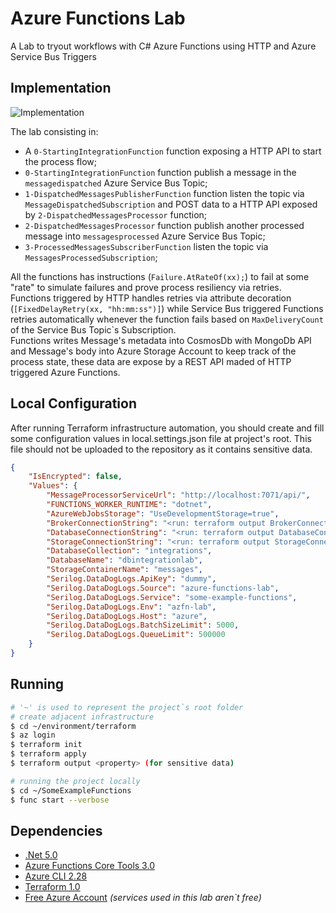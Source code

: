 # Azure Functions Lab

A Lab to tryout workflows with C# Azure Functions using HTTP and Azure Service Bus Triggers

## Implementation

![Implementation](docs/images/Implementation.png)

The lab consisting in:
- A `0-StartingIntegrationFunction` function exposing a HTTP API to start the process flow;
- `0-StartingIntegrationFunction` function publish a message in the `messagedispatched` Azure Service Bus Topic;
- `1-DispatchedMessagesPublisherFunction` function listen the topic via `MessageDispatchedSubscription` and POST data to a HTTP API exposed by `2-DispatchedMessagesProcessor` function;
- `2-DispatchedMessagesProcessor` function publish another processed message into `messagesprocessed` Azure Service Bus Topic;
- `3-ProcessedMessagesSubscriberFunction` listen the topic via `MessagesProcessedSubscription`;

All the functions has instructions (`Failure.AtRateOf(xx);`) to fail at some "rate" to simulate failures and prove process resiliency via retries. <br />
Functions triggered by HTTP handles retries via attribute decoration (`[FixedDelayRetry(xx, "hh:mm:ss")]`) while Service Bus triggered Functions retries automatically whenever the function fails based on `MaxDeliveryCount` of the Service Bus Topic`s Subscription.<br />
Functions writes Message's metadata into CosmosDb with MongoDb API and Message's body into Azure Storage Account to keep track of the process state, these data are expose by a REST API maded of HTTP triggered Azure Functions.

## Local Configuration
After running Terraform infrastructure automation, you should create and fill some configuration values in local.settings.json file at project's root.
This file should not be uploaded to the repository as it contains sensitive data.
```json
{
	"IsEncrypted": false,
	"Values": {
		"MessageProcessorServiceUrl": "http://localhost:7071/api/",
		"FUNCTIONS_WORKER_RUNTIME": "dotnet",
		"AzureWebJobsStorage": "UseDevelopmentStorage=true",
		"BrokerConnectionString": "<run: terraform output BrokerConnectionString>",
		"DatabaseConnectionString": "<run: terraform output DatabaseConnectionString>",
		"StorageConnectionString": "<run: terraform output StorageConnectionString>",
		"DatabaseCollection": "integrations",
		"DatabaseName": "dbintegrationlab",
		"StorageContainerName": "messages",
		"Serilog.DataDogLogs.ApiKey": "dummy",
		"Serilog.DataDogLogs.Source": "azure-functions-lab",
		"Serilog.DataDogLogs.Service": "some-example-functions",
		"Serilog.DataDogLogs.Env": "azfn-lab",
		"Serilog.DataDogLogs.Host": "azure",
		"Serilog.DataDogLogs.BatchSizeLimit": 5000,
		"Serilog.DataDogLogs.QueueLimit": 500000
	}
}
```

## Running

```sh
# '~' is used to represent the project`s root folder
# create adjacent infrastructure
$ cd ~/environment/terraform
$ az login
$ terraform init
$ terraform apply
$ terraform output <property> (for sensitive data)

# running the project locally
$ cd ~/SomeExampleFunctions
$ func start --verbose
```

## Dependencies

- [.Net 5.0](https://dotnet.microsoft.com/download)
- [Azure Functions Core Tools 3.0](https://docs.microsoft.com/en-us/azure/azure-functions/functions-run-local#install-the-azure-functions-core-tools)
- [Azure CLI 2.28](https://docs.microsoft.com/en-us/cli/azure/install-azure-cli)
- [Terraform 1.0](https://www.terraform.io/downloads.html)
- [Free Azure Account](https://azure.microsoft.com/free/) *(services used in this lab aren`t free)*
